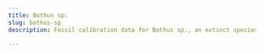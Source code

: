 ```yaml
---
title: Bothus sp.
slug: bothus-sp
description: Fossil calibration data for Bothus sp., an extinct species of fish. Includes taxonomy authority and locality references, and cross-references to living taxa.

---
```

